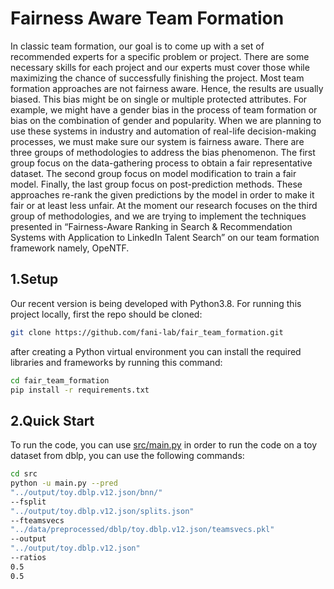 # Fairness Aware Team Formation

In classic team formation, our goal is to come up with a set of recommended experts for a specific problem or project. There are some necessary skills for each project and our experts must cover those while maximizing the chance of successfully finishing the project.
Most team formation approaches are not fairness aware. Hence, the results are usually biased. This bias might be on single or multiple protected attributes. For example, we might have a gender bias in the process of team formation or bias on the combination of gender and popularity. When we are planning to use these systems in industry and automation of real-life decision-making processes, we must make sure our system is fairness aware.
There are three groups of methodologies to address the bias phenomenon. The first group focus on the data-gathering process to obtain a fair representative dataset. The second group focus on model modification to train a fair model. Finally, the last group focus on post-prediction methods. These approaches re-rank the given predictions by the model in order to make it fair or at least less unfair.
At the moment our research focuses on the third group of methodologies, and we are trying to implement the techniques presented in “Fairness-Aware Ranking in Search & Recommendation Systems with Application to LinkedIn Talent Search” on our team formation framework namely, OpeNTF.


## 1.Setup
Our recent version is being developed with Python3.8. For running this project locally, first the repo should be cloned:
```bash
git clone https://github.com/fani-lab/fair_team_formation.git
```
after creating a Python virtual environment you can install the required libraries and frameworks by running this command:
```bash
cd fair_team_formation
pip install -r requirements.txt
```
## 2.Quick Start
To run the code, you can use [src/main.py](https://github.com/fani-lab/fair_team_formation/blob/main/src/main.py)
in order to run the code on a toy dataset from dblp, you can use the following commands:
```bash
cd src
python -u main.py --pred
"../output/toy.dblp.v12.json/bnn/"
--fsplit
"../output/toy.dblp.v12.json/splits.json"
--fteamsvecs
"../data/preprocessed/dblp/toy.dblp.v12.json/teamsvecs.pkl"
--output
"../output/toy.dblp.v12.json"
--ratios
0.5
0.5
```
